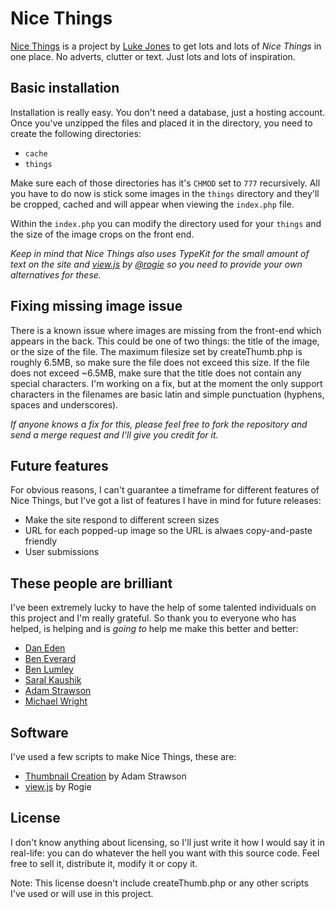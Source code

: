 Nice Things
==============================

[Nice Things](http://nicethings.me/) is a project by [Luke Jones](http://twitter.com/lukejones) to get lots and lots of *Nice Things* in one place. No adverts, clutter or text. Just lots and lots of inspiration.

Basic installation
------------------------------

Installation is really easy. You don't need a database, just a hosting account. Once you've unzipped the files and placed it in the directory, you need to create the following directories:

* `cache`
* `things`

Make sure each of those directories has it's `CHMOD` set to `777` recursively. All you have to do now is stick some images in the `things` directory and they'll be cropped, cached and will appear when viewing the `index.php` file.

Within the `index.php` you can modify the directory used for your `things` and the size of the image crops on the front end.

*Keep in mind that Nice Things also uses TypeKit for the small amount of text on the site and [view.js](http://finegoodsmarket.com/view/) by [@rogie](http://twitter.com/rogie) so you need to provide your own alternatives for these.*

Fixing missing image issue
------------------------------

There is a known issue where images are missing from the front-end which appears in the back. This could be one of two things: the title of the image, or the size of the file. The maximum filesize set by createThumb.php is roughly 6.5MB, so make sure the file does not exceed this size. If the file does not exceed ~6.5MB, make sure that the title does not contain any special characters. I'm working on a fix, but at the moment the only support characters in the filenames are basic latin and simple punctuation (hyphens, spaces and underscores).

*If anyone knows a fix for this, please feel free to fork the repository and send a merge request and I'll give you credit for it.*

Future features
------------------------------

For obvious reasons, I can't guarantee a timeframe for different features of Nice Things, but I've got a list of features I have in mind for future releases:

* Make the site respond to different screen sizes
* URL for each popped-up image so the URL is alwaes copy-and-paste friendly
* User submissions

These people are brilliant
------------------------------

I've been extremely lucky to have the help of some talented individuals on this project and I'm really grateful. So thank you to everyone who has helped, is helping and is *going to* help me make this better and better:

* [Dan Eden](http://twitter.com/_dte)
* [Ben Everard](http://twitter.com/ilmv)
* [Ben Lumley](http://twitter.com/benlumley)
* [Saral Kaushik](http://twitter.com/saralk)
* [Adam Strawson](http://twitter.com/adamstrawson)
* [Michael Wright](http://twitter.com/michaelw90)

Software
------------------------------

I've used a few scripts to make Nice Things, these are:

* [Thumbnail Creation](https://github.com/adamstrawson/Thumbnail-Creation) by Adam Strawson
* [view.js](http://finegoodsmarket.com/view/) by Rogie

License
------------------------------

I don't know anything about licensing, so I'll just write it how I would say it in real-life: you can do whatever the hell you want with this source code. Feel free to sell it, distribute it, modify it or copy it.

Note: This license doesn't include createThumb.php or any other scripts I've used or will use in this project.
